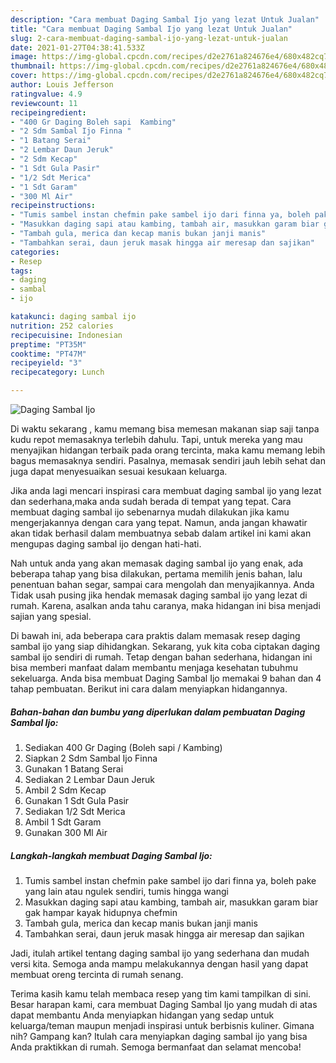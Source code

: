```yaml
---
description: "Cara membuat Daging Sambal Ijo yang lezat Untuk Jualan"
title: "Cara membuat Daging Sambal Ijo yang lezat Untuk Jualan"
slug: 2-cara-membuat-daging-sambal-ijo-yang-lezat-untuk-jualan
date: 2021-01-27T04:38:41.533Z
image: https://img-global.cpcdn.com/recipes/d2e2761a824676e4/680x482cq70/daging-sambal-ijo-foto-resep-utama.jpg
thumbnail: https://img-global.cpcdn.com/recipes/d2e2761a824676e4/680x482cq70/daging-sambal-ijo-foto-resep-utama.jpg
cover: https://img-global.cpcdn.com/recipes/d2e2761a824676e4/680x482cq70/daging-sambal-ijo-foto-resep-utama.jpg
author: Louis Jefferson
ratingvalue: 4.9
reviewcount: 11
recipeingredient:
- "400 Gr Daging Boleh sapi  Kambing"
- "2 Sdm Sambal Ijo Finna "
- "1 Batang Serai"
- "2 Lembar Daun Jeruk"
- "2 Sdm Kecap"
- "1 Sdt Gula Pasir"
- "1/2 Sdt Merica"
- "1 Sdt Garam"
- "300 Ml Air"
recipeinstructions:
- "Tumis sambel instan chefmin pake sambel ijo dari finna ya, boleh pake yang lain atau ngulek sendiri, tumis hingga wangi"
- "Masukkan daging sapi atau kambing, tambah air, masukkan garam biar gak hampar kayak hidupnya chefmin"
- "Tambah gula, merica dan kecap manis bukan janji manis"
- "Tambahkan serai, daun jeruk masak hingga air meresap dan sajikan"
categories:
- Resep
tags:
- daging
- sambal
- ijo

katakunci: daging sambal ijo 
nutrition: 252 calories
recipecuisine: Indonesian
preptime: "PT35M"
cooktime: "PT47M"
recipeyield: "3"
recipecategory: Lunch

---
```



![Daging Sambal Ijo](https://img-global.cpcdn.com/recipes/d2e2761a824676e4/680x482cq70/daging-sambal-ijo-foto-resep-utama.jpg)

Di waktu  sekarang , kamu memang bisa memesan makanan siap saji tanpa kudu repot memasaknya terlebih dahulu. Tapi, untuk mereka yang mau menyajikan hidangan terbaik pada orang tercinta, maka kamu memang lebih bagus memasaknya sendiri. Pasalnya, memasak sendiri jauh lebih sehat dan juga dapat menyesuaikan sesuai kesukaan keluarga.

Jika anda lagi mencari inspirasi cara membuat daging sambal ijo yang lezat dan sederhana,maka anda sudah berada di tempat yang tepat. Cara membuat daging sambal ijo  sebenarnya mudah dilakukan jika kamu mengerjakannya dengan cara yang tepat. Namun, anda jangan khawatir akan tidak berhasil dalam membuatnya 
sebab dalam artikel ini kami akan mengupas daging sambal ijo dengan hati-hati.  



Nah untuk anda yang akan memasak daging sambal ijo yang enak, ada beberapa tahap yang bisa dilakukan, pertama memilih jenis bahan, lalu penentuan bahan segar, sampai cara mengolah dan menyajikannya. Anda Tidak usah pusing jika hendak memasak daging sambal ijo yang lezat di rumah. Karena, asalkan anda  tahu caranya, maka hidangan ini bisa menjadi sajian yang spesial.

Di bawah ini, ada beberapa cara praktis  dalam memasak resep daging sambal ijo yang siap dihidangkan. Sekarang, yuk kita coba ciptakan daging sambal ijo sendiri di rumah. Tetap dengan bahan sederhana, hidangan ini bisa memberi manfaat dalam membantu menjaga kesehatan tubuhmu sekeluarga. Anda bisa membuat Daging Sambal Ijo memakai 9 bahan dan 4 tahap pembuatan. Berikut ini cara dalam menyiapkan hidangannya.

<!--inarticleads1-->

##### Bahan-bahan dan bumbu yang diperlukan dalam pembuatan Daging Sambal Ijo:

1. Sediakan 400 Gr Daging (Boleh sapi / Kambing)⁣⁣
1. Siapkan 2 Sdm Sambal Ijo Finna ⁣⁣
1. Gunakan 1 Batang Serai⁣⁣
1. Sediakan 2 Lembar Daun Jeruk⁣⁣
1. Ambil 2 Sdm Kecap⁣⁣
1. Gunakan 1 Sdt Gula Pasir⁣⁣
1. Sediakan 1/2 Sdt Merica⁣⁣
1. Ambil 1 Sdt Garam⁣⁣
1. Gunakan 300 Ml Air⁣⁣




<!--inarticleads2-->

##### Langkah-langkah membuat Daging Sambal Ijo:

1. Tumis sambel instan chefmin pake sambel ijo dari finna ya, boleh pake yang lain atau ngulek sendiri, tumis hingga wangi
1. Masukkan daging sapi atau kambing, tambah air, masukkan garam biar gak hampar kayak hidupnya chefmin
1. Tambah gula, merica dan kecap manis bukan janji manis
1. Tambahkan serai, daun jeruk masak hingga air meresap dan sajikan




Jadi, itulah artikel tentang  daging sambal ijo  yang sederhana dan mudah versi kita. Semoga anda mampu melakukannya dengan hasil yang dapat membuat oreng tercinta di rumah senang. 

Terima kasih kamu telah membaca resep yang tim kami tampilkan di sini. Besar harapan kami, cara membuat  Daging Sambal Ijo yang mudah di atas dapat membantu Anda menyiapkan hidangan yang sedap untuk keluarga/teman maupun menjadi inspirasi untuk berbisnis kuliner. Gimana nih? Gampang kan? Itulah cara menyiapkan daging sambal ijo yang bisa Anda praktikkan di rumah. Semoga bermanfaat dan selamat mencoba!


